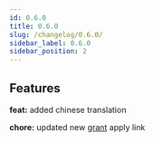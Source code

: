 ```yaml
---
id: 0.6.0
title: 0.6.0
slug: /changelog/0.6.0/
sidebar_label: 0.6.0
sidebar_position: 2
---
```


## Features

**feat:** added chinese translation

**chore:** updated new [grant](/overview/community/) apply link
